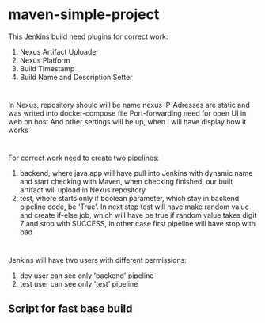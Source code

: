 # maven-simple-project
This Jenkins build need plugins for correct work:
1. Nexus Artifact Uploader
2. Nexus Platform
3. Build Timestamp
4. Build Name and Description Setter
#
In Nexus, repository should will be name nexus
IP-Adresses are static and was writed into docker-compose file
Port-forwarding need for open UI in web on host
And other settings will be up, when I will have display how it works
#
For correct work need to create two pipelines:
1. backend, where java.app will have pull into Jenkins with dynamic name and start checking with Maven, when checking finished, our built artifact will upload in Nexus repository
2. test, where starts only if boolean parameter, which stay in backend pipeline code, be 'True'. In next step test will have make random value and create if-else job, which will have be true if random value takes digit 7 and stop with SUCCESS, in other case first pipeline will have stop with bad
#
Jenkins will have two users with different permissions:
1. dev user can see only 'backend' pipeline
2. test user can see only 'test' pipeline

## Script for fast base build



